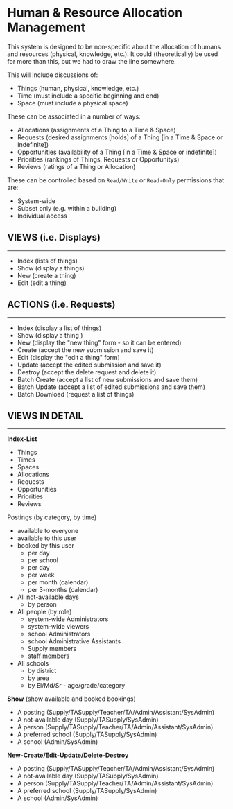 # Human & Resource Allocation Management

This system is designed to be non-specific about the allocation of humans and resources (physical, knowledge, etc.).  It could (theoretically) be used for more than this, but we had to draw the line somewhere.

This will include discussions of:
* Things (human, physical, knowledge, etc.)
* Time (must include a specific beginning and end)
* Space (must include a physical space)

These can be associated in a number of ways:
* Allocations (assignments of a Thing to a Time & Space)
* Requests (desired assignments [holds] of a Thing [in a Time & Space or indefinite])
* Opportunities (availability of a Thing [in a Time & Space or indefinite])
* Priorities (rankings of Things, Requests or Opportunitys)
* Reviews (ratings of a Thing or Allocation)

These can be controlled based on `Read/Write` or `Read-Only` permissions that are:
* System-wide
* Subset only (e.g. within a building)
* Individual access


## VIEWS (i.e. Displays)
----
* Index (lists of things)
* Show (display a things)
* New (create a thing)
* Edit (edit a thing)


## ACTIONS (i.e. Requests)
----
* Index (display a list of things)
* Show (display a thing )
* New (display the "new thing" form - so it can be entered)
* Create (accept the new submission and save it)
* Edit (display the "edit a thing" form)
* Update (accept the edited submission and save it)
* Destroy (accept the delete request and delete it)
* Batch Create (accept a list of new submissions and save them)
* Batch Update (accept a list of edited submissions and save them)
* Batch Download (request a list of things)


## VIEWS IN DETAIL
----
__Index-List__

* Things
* Times
* Spaces
* Allocations
* Requests
* Opportunities
* Priorities
* Reviews


Postings (by category, by time)
  * available to everyone
  * available to this user
  * booked by this user
    * per day
    * per school
    * per day
    * per week
    * per month (calendar)
    * per 3-months (calendar)
* All not-available days
  * by person
* All people (by role)
  * system-wide Administrators
  * system-wide viewers
  * school Administrators
  * school Administrative Assistants
  * Supply members
  * staff members
* All schools
  * by district
  * by area
  * by El/Md/Sr - age/grade/category
  
__Show__ (show available and booked bookings)

* A posting (Supply/TASupply/Teacher/TA/Admin/Assistant/SysAdmin)
* A not-available day (Supply/TASupply/SysAdmin)
* A person (Supply/TASupply/Teacher/TA/Admin/Assistant/SysAdmin)
* A preferred school (Supply/TASupply/SysAdmin)
* A school (Admin/SysAdmin)  
  
__New-Create/Edit-Update/Delete-Destroy__

* A posting (Supply/TASupply/Teacher/TA/Admin/Assistant/SysAdmin)
* A not-available day (Supply/TASupply/SysAdmin)
* A person (Supply/TASupply/Teacher/TA/Admin/Assistant/SysAdmin)
* A preferred school (Supply/TASupply/SysAdmin)
* A school (Admin/SysAdmin)

